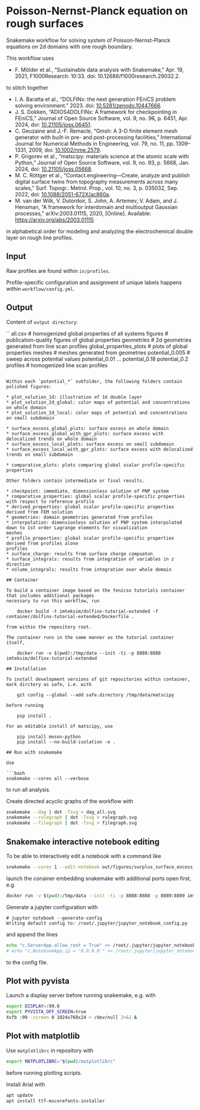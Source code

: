 # Poisson-Nernst-Planck equation on rough surfaces

Snakemake workflow for solving system of Poisson-Nernst-Planck equations on 2d domains with one rough boundary.

This workflow uses

* F. Mölder et al., “Sustainable data analysis with Snakemake,” Apr. 19, 2021, F1000Research: 10:33. doi: 10.12688/f1000research.29032.2.

to stitch together

* I. A. Baratta et al., “DOLFINx: the next generation FEniCS problem solving environment.” 2023. doi: [10.5281/zenodo.10447666](https://doi.org/10.5281/zenodo.10447666).
* J. S. Dokken, “ADIOS4DOLFINx: A framework for checkpointing in FEniCS,” Journal of Open Source Software, vol. 9, no. 96, p. 6451, Apr. 2024, doi: [10.21105/joss.06451](https://doi.org/10.21105/joss.06451).
* C. Geuzaine and J.-F. Remacle, “Gmsh: A 3-D finite element mesh generator with built-in pre- and post-processing facilities,” International Journal for Numerical Methods in Engineering, vol. 79, no. 11, pp. 1309–1331, 2009, doi: [10.1002/nme.2579](https://doi.org/10.1002/nme.2579).
* P. Grigorev et al., “matscipy: materials science at the atomic scale with Python,” Journal of Open Source Software, vol. 9, no. 93, p. 5668, Jan. 2024, doi: [10.21105/joss.05668](https://doi.org/10.21105/joss.05668).
* M. C. Röttger et al., “Contact.engineering—Create, analyze and publish digital surface twins from topography measurements across many scales,” Surf. Topogr.: Metrol. Prop., vol. 10, no. 3, p. 035032, Sep. 2022, doi: [10.1088/2051-672X/ac860a](https://doi.org/10.1088/2051-672X/ac860a).
* M. van der Wilk, V. Dutordoir, S. John, A. Artemev, V. Adam, and J. Hensman, “A framework for interdomain and multioutput Gaussian processes,” arXiv:2003.01115, 2020, [Online]. Available: https://arxiv.org/abs/2003.01115

in alphabetical order for modeling and analyzing the electrochemical double layer on rough line profiles.

## Input

Raw profiles are found within `in/profiles`.

Profile-specific configuration and assignment of unique labels happens within `workflow/config.yml`.

## Output

Content of `output directory`:

``
all.csv  # homogenized global properties of all systems
figures  # publication-quality figures of global properties
geometries  # 2d geometries generated from line scan profiles
global_properties_plots  # plots of global properties
meshes  # meshes generated from geometries
potential_0.005  # sweep across potential values
potential_0.01
...
potential_0.18
potential_0.2
profiles  # homogenized line scan profiles
```

Within each `potential_*` subfolder, the following folders contain polished figures:

* plot_solution_1d: illustration of 1d double layer
* plot_solution_2d_global: color maps of potential and concentrations on whole domain
* plot_solution_2d_local: color maps of potential and concentrations on small subdomain

* surface_excess_global_plots: surface excess on whole domain
* surface_excess_global_with_gpr_plots: surface excess with delocalized trends on whole domain
* surface_excess_local_plots: surface excess on small subdomain
* surface_excess_local_with_gpr_plots: surface excess with delocalized trends on small subdomain

* comparative_plots: plots comparing global scalar profile-specific properties

Other folders contain intermediate or final results.

* checkpoint: immediate, dimensionless solution of PNP system
* comparative_properties: global scalar profile-specific properties with respect to reference profile
* derived_properties: global scalar profile-specific properties derived from FEM solution
* geometries: domain geometries generated from profiles
* interpolation: dimensionless solution of PNP system interpolated down to 1st order Lagrange elements for visualization
meshes
* profile_properties: global scalar profile-specific properties derived from profiles alone
profiles
* surface_charge: results from surface charge compuaton
* surface_integrals: results from integration of variables in z direction
* volume_integrals: results from integration over whole domain

## Container

To build a container image based on the fenicsx tutorials container that includes additional packages
necessary to run this workflow, run

    docker build -t imteksim/dolfinx-tutorial-extended -f container/dolfinx-tutorial-extended/Dockerfile .

from within the repository root.

The container runs in the same manner as the tutorial container itself,

    docker run -v $(pwd):/tmp/data --init -ti -p 8888:8888 imteksim/dolfinx-tutorial-extended

## Installation

To install development versions of git repositories within container, 
mark dirctory as safe, i.e. with

    git config --global --add safe.directory /tmp/data/matscipy

before running

    pip install .

For an editable install of matscipy, use

    pip install meson-python
    pip install --no-build-isolation -e .

## Run with snakemake

Use

```bash
snakemake --cores all --verbose
```

to run all analysis.

Create directed acyclic graphs of the workflow with

```bash
snakemake --dag | dot -Tsvg > dag_all.svg
snakemake --rulegraph | dot -Tsvg > rulegraph.svg
snakemake --filegraph | dot -Tsvg > filegraph.svg
```

## Snakemake interactive notebook editing

To be able to interactively edit a notebook with a command like

```bash
snakemake --cores 1 --edit-notebook out/figures/surplus_surface_excess_potential_bias.svg --notebook-listen 0.0.0.0:8889
```

launch the conainer embedding snakemake with additional ports open first, e.g.

```bash
docker run -v $(pwd):/tmp/data --init -ti -p 8888:8888 -p 8889:8889 imteksim/dolfinx-tutorial-extended
```

Generate a jupyter configuration with

```console
# jupyter notebook --generate-config
Writing default config to: /root/.jupyter/jupyter_notebook_config.py
```

and append the lines

```bash
echo "c.ServerApp.allow_root = True" >> /root/.jupyter/jupyter_notebook_config.py
# echo "c.NotebookApp.ip = '0.0.0.0'" >> /root/.jupyter/jupyter_notebook_config.py
```

to the config file.

## Plot with pyvista

Launch a display server before running snakemake, e.g. with

```bash
export DISPLAY=:99.0
export PYVISTA_OFF_SCREEN=true
Xvfb :99 -screen 0 1024x768x24 > /dev/null 2>&1 &
```

## Plot with matplotlib

Use `matplotlibrc` in repository with

```bash
export MATPLOTLIBRC="$(pwd)/matplotlibrc"
```

before running plotting scripts.

Install Arial with

```bash
apt update
apt install ttf-mscorefonts-installer
```
